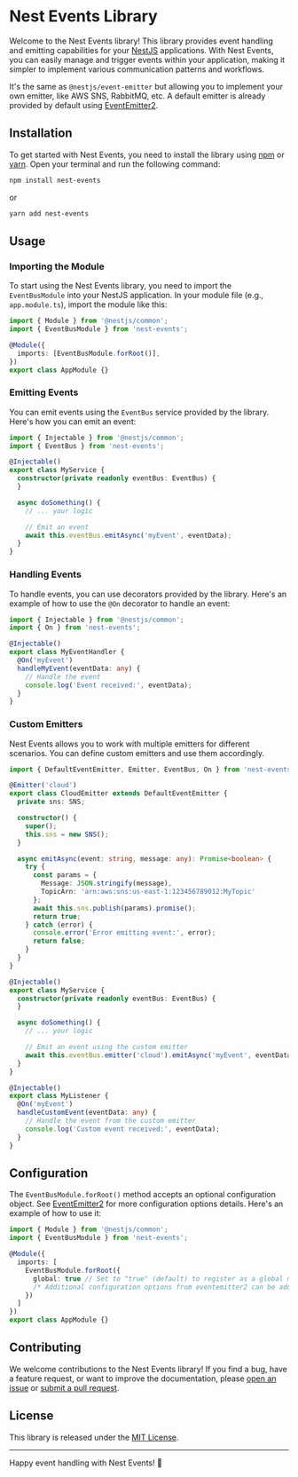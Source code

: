 # Nest Events Library

Welcome to the Nest Events library! This library provides event handling and emitting capabilities for
your [NestJS](https://nestjs.com/) applications. With Nest Events, you can easily manage and trigger events within your
application, making it simpler to implement various communication patterns and workflows.

It's the same as `@nestjs/event-emitter` but allowing you to implement your own emitter, like AWS SNS, RabbitMQ, etc.
A default emitter is already provided by default using [EventEmitter2](https://github.com/EventEmitter2/EventEmitter2).

## Installation

To get started with Nest Events, you need to install the library using [npm](https://www.npmjs.com/)
or [yarn](https://yarnpkg.com/). Open your terminal and run the following command:

```bash
npm install nest-events
```

or

```bash
yarn add nest-events
```

## Usage

### Importing the Module

To start using the Nest Events library, you need to import the `EventBusModule` into your NestJS application. In your
module file (e.g., `app.module.ts`), import the module like this:

```typescript
import { Module } from '@nestjs/common';
import { EventBusModule } from 'nest-events';

@Module({
  imports: [EventBusModule.forRoot()],
})
export class AppModule {}
```

### Emitting Events

You can emit events using the `EventBus` service provided by the library. Here's how you can emit an event:

```typescript
import { Injectable } from '@nestjs/common';
import { EventBus } from 'nest-events';

@Injectable()
export class MyService {
  constructor(private readonly eventBus: EventBus) {
  }

  async doSomething() {
    // ... your logic

    // Emit an event
    await this.eventBus.emitAsync('myEvent', eventData);
  }
}
```

### Handling Events

To handle events, you can use decorators provided by the library. Here's an example of how to use the `@On` decorator to
handle an event:

```typescript
import { Injectable } from '@nestjs/common';
import { On } from 'nest-events';

@Injectable()
export class MyEventHandler {
  @On('myEvent')
  handleMyEvent(eventData: any) {
    // Handle the event
    console.log('Event received:', eventData);
  }
}
```

### Custom Emitters

Nest Events allows you to work with multiple emitters for different scenarios. You can define custom emitters and use
them accordingly.

```typescript
import { DefaultEventEmitter, Emitter, EventBus, On } from 'nest-events';

@Emitter('cloud')
export class CloudEmitter extends DefaultEventEmitter {
  private sns: SNS;

  constructor() {
    super();
    this.sns = new SNS();
  }

  async emitAsync(event: string, message: any): Promise<boolean> {
    try {
      const params = {
        Message: JSON.stringify(message),
        TopicArn: 'arn:aws:sns:us-east-1:123456789012:MyTopic'
      };
      await this.sns.publish(params).promise();
      return true;
    } catch (error) {
      console.error('Error emitting event:', error);
      return false;
    }
  }
}

@Injectable()
export class MyService {
  constructor(private readonly eventBus: EventBus) {
  }

  async doSomething() {
    // ... your logic

    // Emit an event using the custom emitter
    await this.eventBus.emitter('cloud').emitAsync('myEvent', eventData);
  }
}

@Injectable()
export class MyListener {
  @On('myEvent')
  handleCustomEvent(eventData: any) {
    // Handle the event from the custom emitter
    console.log('Custom event received:', eventData);
  }
}
```

## Configuration

The `EventBusModule.forRoot()` method accepts an optional configuration object.
See [EventEmitter2](https://github.com/EventEmitter2/EventEmitter2) for more configuration options details.
Here's an example of how to use it:

```typescript
import { Module } from '@nestjs/common';
import { EventBusModule } from 'nest-events';

@Module({
  imports: [
    EventBusModule.forRoot({
      global: true // Set to "true" (default) to register as a global module
      /* Additional configuration options from eventemitter2 can be added here */
    })
  ]
})
export class AppModule {}
```

## Contributing

We welcome contributions to the Nest Events library! If you find a bug, have a feature request, or want to improve the
documentation, please [open an issue](https://github.com/onhate/nest-events)
or [submit a pull request](https://github.com/onhate/nest-events).

## License

This library is released under the [MIT License](https://opensource.org/licenses/MIT).

---

Happy event handling with Nest Events! 🎉